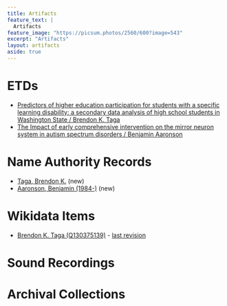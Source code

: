 ```yaml
---
title: Artifacts
feature_text: |
  Artifacts
feature_image: "https://picsum.photos/2560/600?image=543"
excerpt: "Artifacts"
layout: artifacts
aside: true
---
```


# ETDs
- [Predictors of higher education participation for students with a specific learning disability: a secondary data analysis of high school students in Washington State / Brendon K. Taga](https://github.com/cspayne/fall2024dfw/blob/main/_artifacts/NAFs/981519192.pdf)
- [The Impact of early comprehensive intervention on the mirror neuron system in autism spectrum disorders /
Benjamin Aaronson](https://github.com/cspayne/fall2024dfw/blob/main/_artifacts/NAFs/981515721.pdf)

# Name Authority Records

- [Taga, Brendon K.](https://github.com/cspayne/fall2024dfw/blob/main/_artifacts/NAFs/no2024107202_new.pdf) (new)
- [Aaronson, Benjamin (1984-)](https://github.com/cspayne/fall2024dfw/blob/main/_artifacts/NAFs/no2024110391_new.pdf) (new)

# Wikidata Items
- [Brendon K. Taga (Q130375139)](http://www.wikidata.org/entity/Q130375139) - [last revision](https://www.wikidata.org/w/index.php?title=Q130375139&oldid=2257128087)

# Sound Recordings

# Archival Collections